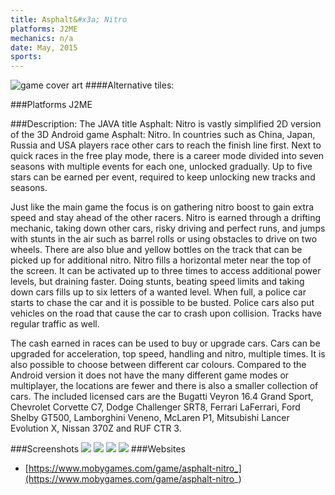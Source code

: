 ```yaml
---
title: Asphalt&#x3a; Nitro
platforms: J2ME
mechanics: n/a
date: May, 2015  
sports: 
---
```

![game cover art](https://www.mobygames.com/images/covers/s/316768-asphalt-nitro-j2me-front-cover.jpg "Logo")
####Alternative tiles:

###Platforms
J2ME

###Description: 
The JAVA title Asphalt: Nitro is vastly simplified 2D version of the 3D Android game Asphalt: Nitro. In countries such as China, Japan, Russia and USA players race other cars to reach the finish line first. Next to quick races in the free play mode, there is a career mode divided into seven seasons with multiple events for each one, unlocked gradually. Up to five stars can be earned per event, required to keep unlocking new tracks and seasons.

Just like the main game the focus is on gathering nitro boost to gain extra speed and stay ahead of the other racers. Nitro is earned through a drifting mechanic, taking down other cars, risky driving and perfect runs, and jumps with stunts in the air such as barrel rolls or using obstacles to drive on two wheels. There are also blue and yellow bottles on the track that can be picked up for additional nitro. Nitro fills a horizontal meter near the top of the screen. It can be activated up to three times to access additional power levels, but draining faster. Doing stunts, beating speed limits and taking down cars fills up to six letters of a wanted level. When full, a police car starts to chase the car and it is possible to be busted. Police cars also put vehicles on the road that cause the car to crash upon collision. Tracks have regular traffic as well.

The cash earned in races can be used to buy or upgrade cars. Cars can be upgraded for acceleration, top speed, handling and nitro, multiple times. It is also possible to choose between different car colours. Compared to the Android version it does not have the many different game modes or multiplayer, the locations are fewer and there is also a smaller collection of cars. The included licensed cars are the Bugatti Veyron 16.4 Grand Sport, Chevrolet Corvette C7, Dodge Challenger SRT8, Ferrari LaFerrari, Ford Shelby GT500, Lamborghini Veneno, McLaren P1, Mitsubishi Lancer Evolution X, Nissan 370Z and RUF CTR 3.


###Screenshots
<a target="_blank" href="https://www.mobygames.com/images/shots/s/814296-asphalt-nitro-j2me-screenshot-car-selection-screen.jpg"><img src="https://www.mobygames.com/images/shots/s/814296-asphalt-nitro-j2me-screenshot-car-selection-screen.jpg"/></a>
<a target="_blank" href="https://www.mobygames.com/images/shots/s/814300-asphalt-nitro-j2me-screenshot-activating-nitro-while-driving.jpg"><img src="https://www.mobygames.com/images/shots/s/814300-asphalt-nitro-j2me-screenshot-activating-nitro-while-driving.jpg"/></a>
<a target="_blank" href="https://www.mobygames.com/images/shots/s/814297-asphalt-nitro-j2me-screenshot-the-countdown-before-starting.jpg"><img src="https://www.mobygames.com/images/shots/s/814297-asphalt-nitro-j2me-screenshot-the-countdown-before-starting.jpg"/></a>
<a target="_blank" href="https://www.mobygames.com/images/shots/s/814302-asphalt-nitro-j2me-screenshot-busted.jpg"><img src="https://www.mobygames.com/images/shots/s/814302-asphalt-nitro-j2me-screenshot-busted.jpg"/></a>
###Websites
* [https://www.mobygames.com/game/asphalt-nitro_](https://www.mobygames.com/game/asphalt-nitro_)